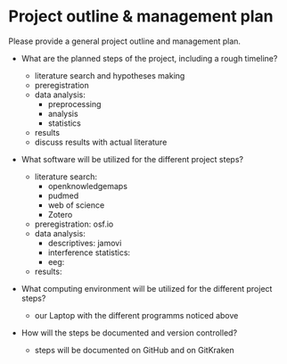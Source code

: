 # Project outline & management plan

Please provide a general project outline and management plan.

* What are the planned steps of the project, including a rough timeline?
  * literature search and hypotheses making
  * preregistration
  * data analysis:
    * preprocessing
    * analysis
    * statistics 
  * results
  * discuss results with actual literature

* What software will be utilized for the different project steps?
  * literature search: 
    * openknowledgemaps
    * pudmed
    * web of science
    * Zotero
  * preregistration: osf.io
  * data analysis: 
    * descriptives: jamovi
    * interference statistics:
    * eeg:
  * results:

* What computing environment will be utilized for the different project steps?
  * our Laptop with the different programms noticed above 

* How will the steps be documented and version controlled?
  * steps will be documented on GitHub and on GitKraken
  
